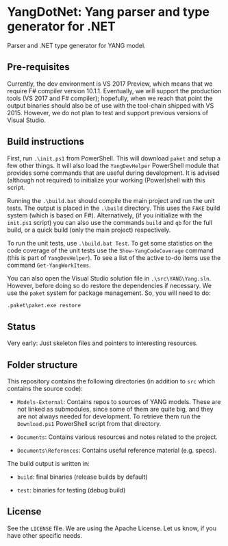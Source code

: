 # YangDotNet: Yang parser and type generator for .NET

Parser and .NET type generator for YANG model.

## Pre-requisites

Currently, the dev environment is VS 2017 Preview, which means that we require F# compiler version 10.1.1.
Eventually, we will support the production tools (VS 2017 and F# compiler); hopefully, when we reach that
point the output binaries should also be of use with the tool-chain shipped with VS 2015. However, we do
not plan to test and support previous versions of Visual Studio.

## Build instructions

First, run `.\init.ps1` from PowerShell. This will download `paket` and setup a few other
things. It will also load the `YangDevHelper` PowerShell module that provides some commands
that are useful during development. It is advised (although not required) to initialize
your working (Power)shell with this script.

Running the `.\build.bat` should compile the main project and run the unit tests.
The output is placed in the `.\build` directory.
This uses the `FAKE` build system (which is based on F\#).
Alternatively, (if you initialize with the `init.ps1` script) you can also use
the commands `build` and `qb` for the full build, or a quick build (only the main project)
respectively.

To run the unit tests, use `.\build.bat Test`.
To get some statistics on the code coverage of the unit tests use the `Show-YangCodeCoverage`
command (this is part of `YangDevHelper`). To see a list of the active to-do items
use the command `Get-YangWorkItems`.


You can also open the Visual Studio solution file in `.\src\YANG\Yang.sln`. However, before doing
so do restore the dependencies if necessary. We use the `paket` system for package management.
So, you will need to do:

```cmd
.paket\paket.exe restore
```

## Status

Very early: Just skeleton files and pointers to interesting resources.

## Folder structure

This repository contains the following directories (in addition to `src` which contains the source code):

- `Models-External`: Contains repos to sources of YANG models. These are not linked
  as submodules, since some of them are quite big, and they are not always needed
  for development. To retrieve them run the `Download.ps1` PowerShell script from
  that directory.

- `Documents`: Contains various resources and notes related to the project.

- `Documents\References`: Contains useful reference material (e.g. specs).

The build output is written in:

- `build`: final binaries (release builds by default)

- `test`: binaries for testing (debug build)

## License

See the `LICENSE` file. We are using the Apache License.
Let us know, if you have other specific needs.
